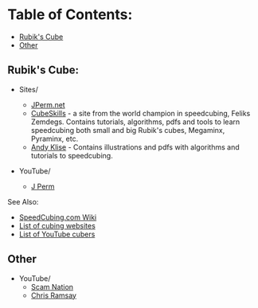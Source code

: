 # Table of Contents:
- [Rubik's Cube](#rubik's-cube)
- [Other](#other)

## Rubik's Cube:
* Sites/
	* [JPerm.net](https://jperm.net)
    * [CubeSkills](https://www.cubeskills.com/) - a site from the world champion in speedcubing, Feliks Zemdegs. Contains tutorials, algorithms, pdfs and tools to learn speedcubing both small and big Rubik's cubes, Megaminx, Pyraminx, etc.
    * [Andy Klise](http://www.kungfoomanchu.com/) - Contains illustrations and pdfs with algorithms and tutorials to speedcubing.


* YouTube/
    * [J Perm](https://www.youtube.com/channel/UCqTVfT9JQqhA6_Hi_h_h97Q)

See Also:
* [SpeedCubing.com Wiki](https://www.speedsolving.com/wiki/index.php/Main_Page)
* [List of cubing websites](https://www.speedsolving.com/wiki/index.php/List_of_cubing_websites)
* [List of YouTube cubers](https://www.speedsolving.com/wiki/index.php/List_of_cubing_websites)

## Other 
* YouTube/
    * [Scam Nation](https://www.youtube.com/channel/UCRd9JHiQvqwT8O4d0QGI9jQ)
    * [Chris Ramsay](https://www.youtube.com/channel/UCrPUg54jUy1T_wII9jgdRbg)
